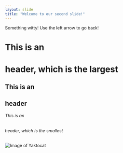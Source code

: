 ```yaml
---
layout: slide
title: "Welcome to our second slide!"
---
```

Something witty!
Use the left arrow to go back!

# This is an <h1> header, which is the largest

## This is an <h2> header

###### This is an <h6> header, which is the smallest

![Image of Yaktocat](https://octodex.github.com/images/yaktocat.png)